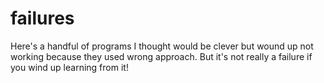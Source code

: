 # failures
Here's a handful of programs I thought would be clever but wound up not working because they
used wrong approach. But it's not really a failure if you wind up learning from it!

